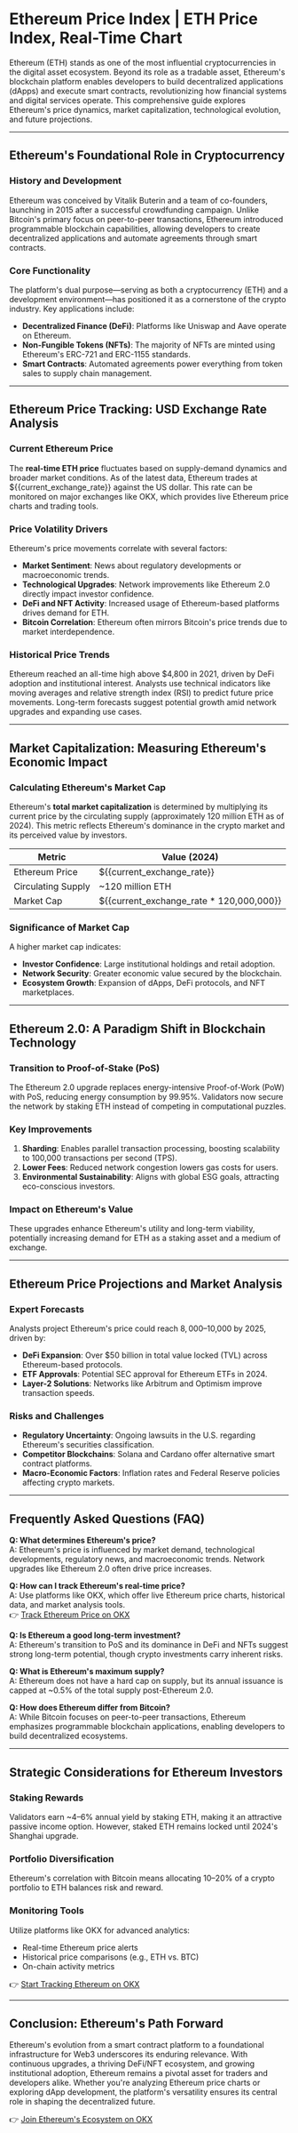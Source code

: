 # Ethereum Price Index | ETH Price Index, Real-Time Chart

Ethereum (ETH) stands as one of the most influential cryptocurrencies in the digital asset ecosystem. Beyond its role as a tradable asset, Ethereum's blockchain platform enables developers to build decentralized applications (dApps) and execute smart contracts, revolutionizing how financial systems and digital services operate. This comprehensive guide explores Ethereum's price dynamics, market capitalization, technological evolution, and future projections.

---

## Ethereum's Foundational Role in Cryptocurrency

### History and Development  
Ethereum was conceived by Vitalik Buterin and a team of co-founders, launching in 2015 after a successful crowdfunding campaign. Unlike Bitcoin's primary focus on peer-to-peer transactions, Ethereum introduced programmable blockchain capabilities, allowing developers to create decentralized applications and automate agreements through smart contracts.

### Core Functionality  
The platform's dual purpose—serving as both a cryptocurrency (ETH) and a development environment—has positioned it as a cornerstone of the crypto industry. Key applications include:  
- **Decentralized Finance (DeFi)**: Platforms like Uniswap and Aave operate on Ethereum.  
- **Non-Fungible Tokens (NFTs)**: The majority of NFTs are minted using Ethereum's ERC-721 and ERC-1155 standards.  
- **Smart Contracts**: Automated agreements power everything from token sales to supply chain management.

---

## Ethereum Price Tracking: USD Exchange Rate Analysis

### Current Ethereum Price  
The **real-time ETH price** fluctuates based on supply-demand dynamics and broader market conditions. As of the latest data, Ethereum trades at ${{current_exchange_rate}} against the US dollar. This rate can be monitored on major exchanges like OKX, which provides live Ethereum price charts and trading tools.

### Price Volatility Drivers  
Ethereum's price movements correlate with several factors:  
- **Market Sentiment**: News about regulatory developments or macroeconomic trends.  
- **Technological Upgrades**: Network improvements like Ethereum 2.0 directly impact investor confidence.  
- **DeFi and NFT Activity**: Increased usage of Ethereum-based platforms drives demand for ETH.  
- **Bitcoin Correlation**: Ethereum often mirrors Bitcoin's price trends due to market interdependence.

### Historical Price Trends  
Ethereum reached an all-time high above $4,800 in 2021, driven by DeFi adoption and institutional interest. Analysts use technical indicators like moving averages and relative strength index (RSI) to predict future price movements. Long-term forecasts suggest potential growth amid network upgrades and expanding use cases.

---

## Market Capitalization: Measuring Ethereum's Economic Impact

### Calculating Ethereum's Market Cap  
Ethereum's **total market capitalization** is determined by multiplying its current price by the circulating supply (approximately 120 million ETH as of 2024). This metric reflects Ethereum's dominance in the crypto market and its perceived value by investors.

| Metric                | Value (2024)        |
|-----------------------|---------------------|
| Ethereum Price        | ${{current_exchange_rate}}       |
| Circulating Supply    | ~120 million ETH    |
| Market Cap            | ${{current_exchange_rate * 120,000,000}} |

### Significance of Market Cap  
A higher market cap indicates:  
- **Investor Confidence**: Large institutional holdings and retail adoption.  
- **Network Security**: Greater economic value secured by the blockchain.  
- **Ecosystem Growth**: Expansion of dApps, DeFi protocols, and NFT marketplaces.

---

## Ethereum 2.0: A Paradigm Shift in Blockchain Technology

### Transition to Proof-of-Stake (PoS)  
The Ethereum 2.0 upgrade replaces energy-intensive Proof-of-Work (PoW) with PoS, reducing energy consumption by 99.95%. Validators now secure the network by staking ETH instead of competing in computational puzzles.

### Key Improvements  
1. **Sharding**: Enables parallel transaction processing, boosting scalability to 100,000 transactions per second (TPS).  
2. **Lower Fees**: Reduced network congestion lowers gas costs for users.  
3. **Environmental Sustainability**: Aligns with global ESG goals, attracting eco-conscious investors.

### Impact on Ethereum's Value  
These upgrades enhance Ethereum's utility and long-term viability, potentially increasing demand for ETH as a staking asset and a medium of exchange.

---

## Ethereum Price Projections and Market Analysis

### Expert Forecasts  
Analysts project Ethereum's price could reach $8,000–$10,000 by 2025, driven by:  
- **DeFi Expansion**: Over $50 billion in total value locked (TVL) across Ethereum-based protocols.  
- **ETF Approvals**: Potential SEC approval for Ethereum ETFs in 2024.  
- **Layer-2 Solutions**: Networks like Arbitrum and Optimism improve transaction speeds.

### Risks and Challenges  
- **Regulatory Uncertainty**: Ongoing lawsuits in the U.S. regarding Ethereum's securities classification.  
- **Competitor Blockchains**: Solana and Cardano offer alternative smart contract platforms.  
- **Macro-Economic Factors**: Inflation rates and Federal Reserve policies affecting crypto markets.

---

## Frequently Asked Questions (FAQ)

**Q: What determines Ethereum's price?**  
A: Ethereum's price is influenced by market demand, technological developments, regulatory news, and macroeconomic trends. Network upgrades like Ethereum 2.0 often drive price increases.

**Q: How can I track Ethereum's real-time price?**  
A: Use platforms like OKX, which offer live Ethereum price charts, historical data, and market analysis tools.  
👉 [Track Ethereum Price on OKX](https://bit.ly/okx-bonus)

**Q: Is Ethereum a good long-term investment?**  
A: Ethereum's transition to PoS and its dominance in DeFi and NFTs suggest strong long-term potential, though crypto investments carry inherent risks.

**Q: What is Ethereum's maximum supply?**  
A: Ethereum does not have a hard cap on supply, but its annual issuance is capped at ~0.5% of the total supply post-Ethereum 2.0.

**Q: How does Ethereum differ from Bitcoin?**  
A: While Bitcoin focuses on peer-to-peer transactions, Ethereum emphasizes programmable blockchain applications, enabling developers to build decentralized ecosystems.

---

## Strategic Considerations for Ethereum Investors

### Staking Rewards  
Validators earn ~4–6% annual yield by staking ETH, making it an attractive passive income option. However, staked ETH remains locked until 2024's Shanghai upgrade.

### Portfolio Diversification  
Ethereum's correlation with Bitcoin means allocating 10–20% of a crypto portfolio to ETH balances risk and reward.

### Monitoring Tools  
Utilize platforms like OKX for advanced analytics:  
- Real-time Ethereum price alerts  
- Historical price comparisons (e.g., ETH vs. BTC)  
- On-chain activity metrics  

👉 [Start Tracking Ethereum on OKX](https://bit.ly/okx-bonus)

---

## Conclusion: Ethereum's Path Forward

Ethereum's evolution from a smart contract platform to a foundational infrastructure for Web3 underscores its enduring relevance. With continuous upgrades, a thriving DeFi/NFT ecosystem, and growing institutional adoption, Ethereum remains a pivotal asset for traders and developers alike. Whether you're analyzing Ethereum price charts or exploring dApp development, the platform's versatility ensures its central role in shaping the decentralized future.

👉 [Join Ethereum's Ecosystem on OKX](https://bit.ly/okx-bonus)